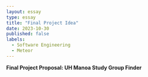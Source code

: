 ```yaml
---
layout: essay
type: essay
title: "Final Project Idea"
date: 2023-10-30
published: false
labels:
  - Software Engineering
  - Meteor
---
```

**Final Project Proposal: UH Manoa Study Group Finder**
